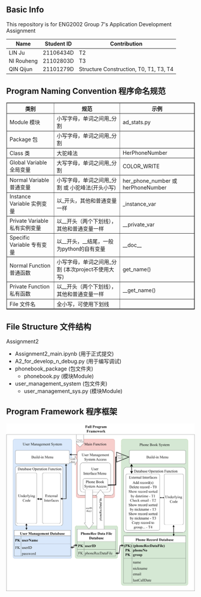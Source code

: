 ## Basic Info
This repository is for ENG2002 Group 7's Application Development Assignment

| Name       | Student ID | Contribution |
|------------|------------|--------------|
| LIN Ju     | 21106434D  |       T2   |
| NI Rouheng | 21102803D  |       T3       |              
| QIN Qijun  | 21101279D  |Structure Construction, T0, T1, T3, T4    |

## Program Naming Convention 程序命名规范

<table border="1" cellpadding="1" cellspacing="1"><tbody><tr><th>类别</th><th>规范</th><th>示例</th></tr><tr><td>Module 模块</td><td>小写字母，单词之间用_分割</td><td>ad_stats.py</td></tr><tr><td>Package 包</td><td>小写字母，单词之间用_分割</td><td>&nbsp;</td></tr><tr><td>Class 类</td><td>大驼峰法</td><td>HerPhoneNumber</td></tr><tr><td>Global Variable 全局变量</td><td>大写字母，单词之间用_分割</td><td>COLOR_WRITE</td></tr><tr><td>Normal Variable 普通变量</td><td>小写字母，单词之间用_分割 或 小驼峰法(开头小写)</td><td>her_phone_number 或 herPhoneNumber</td></tr><tr><td>Instance Variable 实例变量</td><td>以_开头，其他和普通变量一样</td><td>_instance_var</td></tr><tr><td>Private Variable 私有实例变量</td><td>以__开头（两个下划线），其他和普通变量一样</td><td>__private_var</td></tr><tr><td>Specific Variable 专有变量</td><td>以__开头，__结尾，一般为python的自有变量</td><td>__doc__</td></tr><tr><td>Normal Function 普通函数</td><td>小写字母，单词之间用_分割 (本次project不使用大写)</td><td>get_name()</td></tr><tr><td>Private Function 私有函数</td><td>以__开头（两个下划线），其他和普通变量一样</td><td>__get_name()</td></tr><tr><td>File 文件名</td><td>全小写，可使用下划线</td><td>&nbsp;</td></tr></tbody></table>

## File Structure 文件结构

Assignment2
- Assignment2_main.ipynb (用于正式提交)
- A2_for_develop_n_debug.py (用于编写调试)
- phonebook_package (包文件夹)
  - phonebook.py (模块Module)
- user_management_system (包文件夹)
  - user_management_sys.py (模块Module)
  
## Program Framework 程序框架

<img src="https://github.com/ENG2002Gp7Studio/ENG2002_Group7/blob/master/Sources/Framework%20phonebk.jpg?raw=true" alt="Program Structure">
